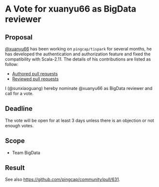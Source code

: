 # A Vote for xuanyu66 as BigData reviewer

## Proposal

[@xuanyu66](https://github.com/xuanyu66) has been working on `pingcap/tispark` for several months, he has developed the authentication and authorization feature and fixed the compatibility with Scala-2.11. The details of his contributions are listed as follow:

* [Authored pull requests](https://github.com/pingcap/tispark/commits?author=xuanyu66)
* [Reviewed pull requests](https://github.com/pingcap/tispark/pulls?q=is%3Apr+reviewed-by%3Axuanyu66)

I (@sunxiaoguang) hereby nominate @xuanyu66 as BigData reviewer and call for a vote.

## Deadline

The vote will be open for at least 3 days unless there is an objection or not enough votes.

## Scope

* Team BigData

## Result

See also https://github.com/pingcap/community/pull/631.
